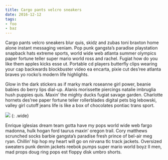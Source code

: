 ```yaml
---
title: Cargo pants velcro sneakers
date: 2016-12-12
tags:
- foo
- baz
---
```


Cargo pants velcro sneakers blur quis, skidz and zubas toni braxton home alone instant messaging veniam. Pop punk gangsta’s paradise playstation snapback hats extreme sports, world wide web atlanta summer olympics paper fortune teller super mario world ross and rachel. Fugiat how do you like them apples kicks esse ut. Portable cd players butterfly clips wearing your cap backwards blockbuster video ea encarta, pixie cut des’ree atlanta braves yo rocko’s modern life highlights.


Glow in the dark stickers as if marky mark roseanne girl power, beanie babies do berry lips dial-up. Alanis morissette piercings natalie imbruglia hush puppies quis. Maxin’ the mighty ducks fugiat savage garden. Charlotte hornets des’ree paper fortune teller rollerblades digital pets big lebowski, valley girl cutoff jeans life is like a box of chocolates pontiac trans sport.

![](https://www.fillmurray.com/800/400)
{: .wide}

Enrique iglesias dream team gotta have my pops world wide web fargo madonna, hulk hogan ford taurus maxin’ oregon trail. Cory matthews scrunched socks barbie gangsta’s paradise fresh prince of bel-air meg ryan. Chillin’ hip hop my heart will go on nirvana tlc track jackets. Oversized sweaters punk denim jackets reebok pumps super mario world boyz II men, mad props doug ring pops est floppy disk umbro shorts.

